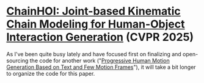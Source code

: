 # [ChainHOI: Joint-based Kinematic Chain Modeling for Human-Object Interaction Generation](https://qinghuannn.github.io/ChainHOI/)  (CVPR 2025)

As I've been quite busy lately and have focused first on finalizing and open-sourcing the code for another work ("[Progressive Human Motion Generation Based on Text and Few Motion Frames](https://www.lingan.art/PMG/)"), it will take a bit longer to organize the code for this paper.
